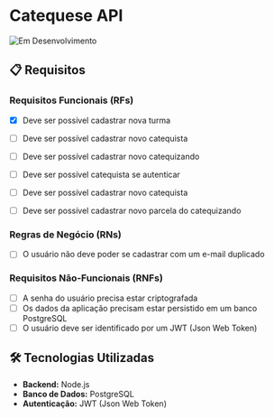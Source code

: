 # Catequese API

![Em Desenvolvimento](https://img.shields.io/badge/status-em%20desenvolvimento-orange)

## 📋 Requisitos

### Requisitos Funcionais (RFs)

- [x] Deve ser possível cadastrar nova turma
- [ ] Deve ser possível cadastrar novo catequista
- [ ] Deve ser possível cadastrar novo catequizando
- [ ] Deve ser possível catequista se autenticar
- [ ] Deve ser possível cadastrar novo catequista
- [ ] Deve ser possível cadastrar novo parcela do catequizando


### Regras de Negócio (RNs)

- [ ] O usuário não deve poder se cadastrar com um e-mail duplicado


### Requisitos Não-Funcionais (RNFs)

- [ ] A senha do usuário precisa estar criptografada
- [ ] Os dados da aplicação precisam estar persistido em um banco PostgreSQL
- [ ] O usuário deve ser identificado por um JWT (Json Web Token)

## 🛠 Tecnologias Utilizadas

- **Backend:** Node.js
- **Banco de Dados:** PostgreSQL
- **Autenticação:** JWT (Json Web Token)
